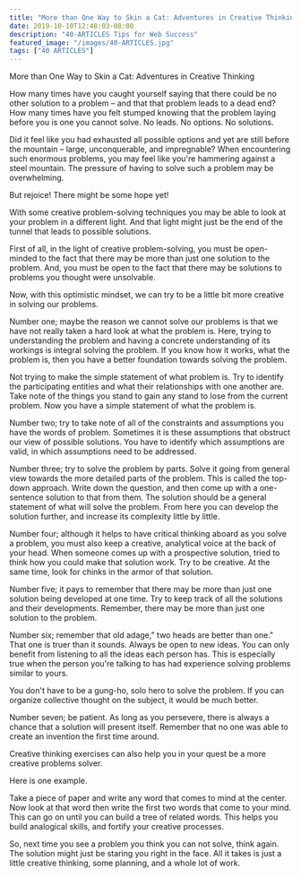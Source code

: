 ```yaml
---
title: "More than One Way to Skin a Cat: Adventures in Creative Thinking"
date: 2019-10-10T12:48:03-08:00
description: "40-ARTICLES Tips for Web Success"
featured_image: "/images/40-ARTICLES.jpg"
tags: ["40 ARTICLES"]
---
```


More than One Way to Skin a Cat: Adventures in Creative Thinking

How many times have you caught yourself saying that there could be no other solution to a problem – and that that problem leads to a dead end? How many times have you felt stumped knowing that the problem laying before you is one you cannot solve. No leads.  No options.  No solutions.  

Did it feel like you had exhausted all possible options and yet are still before the mountain – large, unconquerable, and impregnable? When encountering such enormous problems, you may feel like you're hammering against a steel mountain. The pressure of having to solve such a problem may be overwhelming.

But rejoice! There might be some hope yet!

With some creative problem-solving techniques you may be able to look at your problem in a different light. And that light might just be the end of the tunnel that leads to possible solutions.

First of all, in the light of creative problem-solving, you must be open-minded to the fact that there may be more than just one solution to the problem. And, you must be open to the fact that there may be solutions to problems you thought were unsolvable.

Now, with this optimistic mindset, we can try to be a little bit more creative in solving our problems.

Number one; maybe the reason we cannot solve our problems is that we have not really taken a hard look at what the problem is. Here, trying to understanding the problem and having a concrete understanding of its workings is integral solving the problem. If you know how it works, what the problem is, then you have a better foundation towards solving the problem.

Not trying to make the simple statement of what problem is. Try to identify the participating entities and what their relationships with one another are. Take note of the things you stand to gain any stand to lose from the current problem. Now you have a simple statement of what the problem is.

Number two; try to take note of all of the constraints and assumptions you have the words of problem. Sometimes it is these assumptions that obstruct our view of possible solutions. You have to identify which assumptions are valid, in which assumptions need to be addressed.

Number three; try to solve the problem by parts. Solve it going from general view towards the more detailed parts of the problem. This is called the top-down approach. Write down the question, and then come up with a one-sentence solution to that from them. The solution should be a general statement of what will solve the problem. From here you can develop the solution further, and increase its complexity little by little.

Number four; although it helps to have critical thinking aboard as you solve a problem, you must also keep a creative, analytical voice at the back of your head. When someone comes up with a prospective solution, tried to think how you could make that solution work. Try to be creative. At the same time, look for chinks in the armor of that solution.

Number five; it pays to remember that there may be more than just one solution being developed at one time. Try to keep track of all the solutions and their developments. Remember, there may be more than just one solution to the problem.

Number six; remember that old adage," two heads are better than one." That one is truer than it sounds. Always be open to new ideas. You can only benefit from listening to all the ideas each person has. This is especially true when the person you're talking to has had experience solving problems similar to yours.

You don't have to be a gung-ho, solo hero to solve the problem. If you can organize collective thought on the subject, it would be much better.

Number seven; be patient. As long as you persevere, there is always a chance that a solution will present itself. Remember that no one was able to create an invention the first time around.

Creative thinking exercises can also help you in your quest be a more creative problems solver. 

Here is one example.

Take a piece of paper and write any word that comes to mind at the center. Now look at that word then write the first two words that come to your mind. This can go on until you can build a tree of related words. This helps you build analogical skills, and fortify your creative processes.

So, next time you see a problem you think you can not solve, think again. The solution might just be staring you right in the face. All it takes is just a little creative thinking, some planning, and a whole lot of work.

